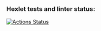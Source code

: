 ### Hexlet tests and linter status:
[![Actions Status](https://github.com/vishnevoe/backend-project-44/workflows/hexlet-check/badge.svg)](https://github.com/vishnevoe/backend-project-44/actions)